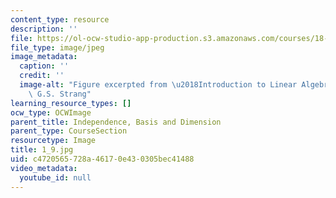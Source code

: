```yaml
---
content_type: resource
description: ''
file: https://ol-ocw-studio-app-production.s3.amazonaws.com/courses/18-06sc-linear-algebra-fall-2011/c4720565728a46170e430305bec41488_1_9.jpg
file_type: image/jpeg
image_metadata:
  caption: ''
  credit: ''
  image-alt: "Figure excerpted from \u2018Introduction to Linear Algebra\u2019 by\
    \ G.S. Strang"
learning_resource_types: []
ocw_type: OCWImage
parent_title: Independence, Basis and Dimension
parent_type: CourseSection
resourcetype: Image
title: 1_9.jpg
uid: c4720565-728a-4617-0e43-0305bec41488
video_metadata:
  youtube_id: null
---
```

